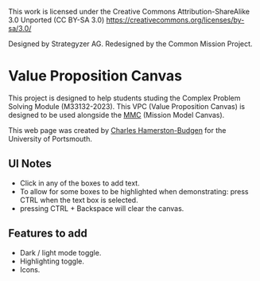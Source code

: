 This work is licensed under the Creative Commons Attribution-ShareAlike 3.0 Unported (CC BY-SA 3.0) https://creativecommons.org/licenses/by-sa/3.0/

Designed by Strategyzer AG. Redesigned by the Common Mission Project.

# Value Proposition Canvas

This project is designed to help students studing the Complex Problem Solving Module (M33132-2023). This VPC (Value Proposition Canvas) is designed to be used alongside the [MMC](https://github.com/portsoc/mmc) (Mission Model Canvas).

This web page was created by [Charles Hamerston-Budgen](https://github.com/charliehb1) for the University of Portsmouth.

## UI Notes

* Click in any of the boxes to add text.
* To allow for some boxes to be highlighted when demonstrating: press CTRL when the text box is selected.
* pressing CTRL + Backspace will clear the canvas.

## Features to add

* Dark / light mode toggle.
* Highlighting toggle.
* Icons.